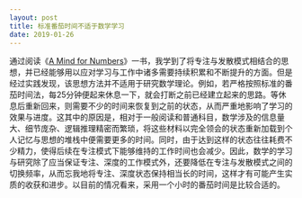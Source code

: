 ```yaml
---
layout: post
title: 标准番茄时间不适于数学学习
date: 2019-01-26
---
```


通过阅读《[A Mind for Numbers](https://book.douban.com/subject/25913349/)》一书，我学到了将专注与发散模式相结合的思想，并已经能够用以应对学习与工作中诸多需要持续积累和不断提升的方面。但是经过实践发现，该思想方法并不适用于研究数学理论。例如，若严格按照标准的番茄时间法，每25分钟便起来休息一下，就会打断之前已经建立起来的思路。等休息后重新回来，则需要不少的时间来恢复到之前的状态，从而严重地影响了学习的效果与进度。这其中的原因是，相对于一般阅读和普通科目，数学涉及的信息量大、细节庞杂、逻辑推理精密而繁琐，将这些材料以完全领会的状态重新加载到个人记忆与思想的堆栈中便需要更多的时间。同时，由于达到这样的状态往往耗费不少精力，使得后续在专注模式下能够维持的工作时间也会减少。因此，数学的学习与研究除了应当保证专注、深度的工作模式外，还要降低在专注与发散模式之间的切换频率，从而忘我地将专注、深度状态保持相当长的时间，这样才有可能产生实质的收获和进步。以目前的情况看来，采用一个小时的番茄时间是比较合适的。
